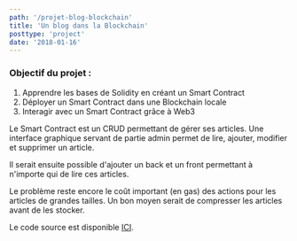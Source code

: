 ```yaml
---
path: '/projet-blog-blockchain'
title: 'Un blog dans la Blockchain'
posttype: 'project'
date: '2018-01-16'
---
```


### Objectif du projet :

1. Apprendre les bases de Solidity en créant un Smart Contract
2. Déployer un Smart Contract dans une Blockchain locale
3. Interagir avec un Smart Contract grâce à Web3

Le Smart Contract est un CRUD permettant de gérer ses articles. Une interface graphique servant de partie admin permet de lire, ajouter, modifier et supprimer un article.

Il serait ensuite possible d'ajouter un back et un front permettant à n'importe qui de lire ces articles.

Le problème reste encore le coût important (en gas) des actions pour les articles de grandes tailles. Un bon moyen serait de compresser les articles avant de les stocker.

Le code source est disponible <a href="https://github.com/ATesner/BlogChain" target="_blank" rel="noopener nofollow">ICI</a>.